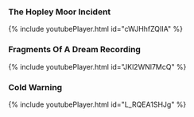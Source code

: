 ### The Hopley Moor Incident

{% include youtubePlayer.html id="cWJHhfZQIIA" %}

### Fragments Of A Dream Recording

{% include youtubePlayer.html id="JKl2WNl7McQ" %}

### Cold Warning

{% include youtubePlayer.html id="L_RQEA1SHJg" %}
